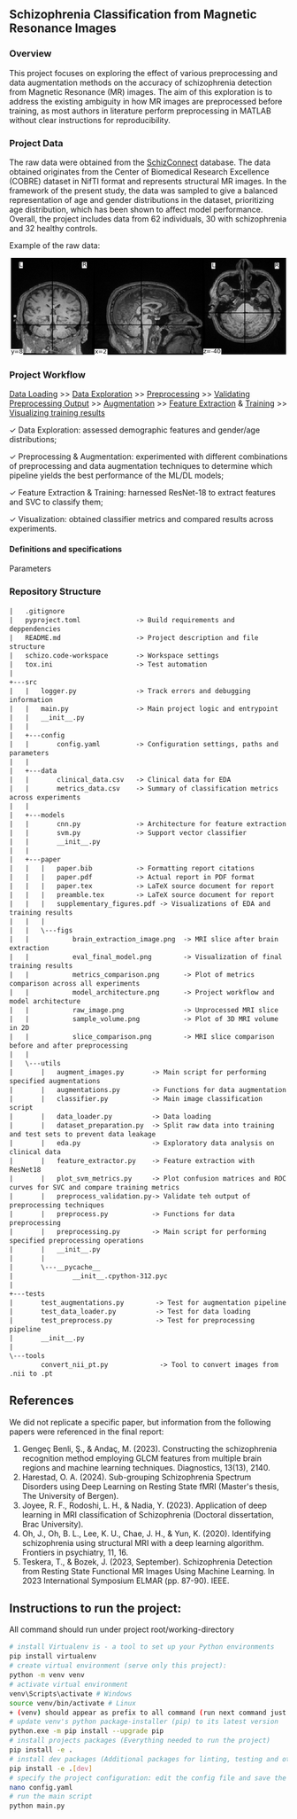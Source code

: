 ## Schizophrenia Classification from Magnetic Resonance Images

### Overview
This project focuses on exploring the effect of various preprocessing and data augmentation methods on the accuracy of schizophrenia detection from Magnetic Resonance (MR) images. The aim of this exploration is to address the existing ambiguity in how MR images are preprocessed before training, as most authors in literature perform preprocessing in MATLAB without clear instructions for reproducibility.

### Project Data
The raw data were obtained from the [SchizConnect](http://schizconnect.org/) database. The data obtained originates from the Center of Biomedical Research Excellence (COBRE) dataset in NifTI format and represents structural MR images. In the framework of the present study, the data was sampled to give a balanced representation of age and gender distributions in the dataset, prioritizing age distribution, which has been shown to affect model performance. Overall, the project includes data from 62 individuals, 30 with schizophrenia and 32 healthy controls.

Example of the raw data:

<p align="center">
  <img src="src/paper/figs/sample_volume.png" alt="Sample volume">
</p>

### Project Workflow
[Data Loading](src/utils/data_loader.py) >> [Data Exploration](src/utils/eda.py) >> [Preprocessing](src/utils/preprocess.py) >> [Validating Preprocessing Output](src/utils/preprocess_validation.py) >> [Augmentation](src/utils/augmentations.py) >> [Feature Extraction](src/models/cnn.py) & [Training](src/models/svm.py) >> [Visualizing training results](src/utils/plot_svm_metrics.py)

&check; Data Exploration: assessed demographic features and gender/age distributions;

&check; Preprocessing & Augmentation: experimented with different combinations of preprocessing and data augmentation techniques to determine which pipeline yields the best performance of the ML/DL models;

&check; Feature Extraction & Training: harnessed ResNet-18 to extract features and SVC to classify them;

&check; Visualization: obtained classifier metrics and compared results across experiments.

#### Definitions and specifications

Parameters

### Repository Structure
```.
|   .gitignore
|   pyproject.toml              -> Build requirements and deppendencies 
|   README.md                   -> Project description and file structure
|   schizo.code-workspace       -> Workspace settings
|   tox.ini                     -> Test automation
|
+---src
|   |   logger.py               -> Track errors and debugging information
|   |   main.py                 -> Main project logic and entrypoint
|   |   __init__.py
|   |
|   +---config
|   |       config.yaml         -> Configuration settings, paths and parameters
|   |
|   +---data
|   |       clinical_data.csv   -> Clinical data for EDA
|   |       metrics_data.csv    -> Summary of classification metrics across experiments
|   |
|   +---models
|   |       cnn.py              -> Architecture for feature extraction
|   |       svm.py              -> Support vector classifier
|   |       __init__.py
|   |
|   +---paper
|   |   |   paper.bib           -> Formatting report citations
|   |   |   paper.pdf           -> Actual report in PDF format
|   |   |   paper.tex           -> LaTeX source document for report
|   |   |   preamble.tex        -> LaTeX source document for report
|   |   |   supplementary_figures.pdf -> Visualizations of EDA and training results
|   |   |
|   |   \---figs
|   |           brain_extraction_image.png  -> MRI slice after brain extraction
|   |           eval_final_model.png        -> Visualization of final training results
|   |           metrics_comparison.png      -> Plot of metrics comparison across all experiments
|   |           model_architecture.png      -> Project workflow and model architecture
|   |           raw_image.png               -> Unprocessed MRI slice
|   |           sample_volume.png           -> Plot of 3D MRI volume in 2D
|   |           slice_comparison.png        -> MRI slice comparison before and after preprocessing
|   |
|   \---utils
|       |   augment_images.py       -> Main script for performing specified augmentations
|       |   augmentations.py        -> Functions for data augmentation
|       |   classifier.py           -> Main image classification script
|       |   data_loader.py          -> Data loading
|       |   dataset_preparation.py  -> Split raw data into training and test sets to prevent data leakage
|       |   eda.py                  -> Exploratory data analysis on clinical data
|       |   feature_extractor.py    -> Feature extraction with ResNet18
|       |   plot_svm_metrics.py     -> Plot confusion matrices and ROC curves for SVC and compare training metrics
|       |   preprocess_validation.py-> Validate teh output of preprocessing techniques
|       |   preprocess.py           -> Functions for data preprocessing
|       |   preprocessing.py        -> Main script for performing specified preprocessing operations
|       |   __init__.py
|       |
|       \---__pycache__
|               __init__.cpython-312.pyc
|
+---tests
|       test_augmentations.py        -> Test for augmentation pipeline
|       test_data_loader.py          -> Test for data loading
|       test_preprocess.py           -> Test for preprocessing pipeline
|       __init__.py
|
\---tools
        convert_nii_pt.py             -> Tool to convert images from .nii to .pt
```


## References
We did not replicate a specific paper, but information from the following papers were referenced in the final report:  
1) Gengeç Benli, Ş., & Andaç, M. (2023). Constructing the schizophrenia recognition method employing GLCM features from multiple brain regions and machine learning techniques. Diagnostics, 13(13), 2140.
2) Harestad, O. A. (2024). Sub-grouping Schizophrenia Spectrum Disorders using Deep Learning on Resting State fMRI (Master's thesis, The University of Bergen).
3) Joyee, R. F., Rodoshi, L. H., & Nadia, Y. (2023). Application of deep learning in MRI classification of Schizophrenia (Doctoral dissertation, Brac University).
4) Oh, J., Oh, B. L., Lee, K. U., Chae, J. H., & Yun, K. (2020). Identifying schizophrenia using structural MRI with a deep learning algorithm. Frontiers in psychiatry, 11, 16.
5) Teskera, T., & Bozek, J. (2023, September). Schizophrenia Detection from Resting State Functional MR Images Using Machine Learning. In 2023 International Symposium ELMAR (pp. 87-90). IEEE.


## Instructions to run the project:
All command should run under project root/working-directory
```bash 
# install Virtualenv is - a tool to set up your Python environments
pip install virtualenv
# create virtual environment (serve only this project):
python -m venv venv
# activate virtual environment
venv\Scripts\activate # Windows
source venv/bin/activate # Linux
+ (venv) should appear as prefix to all command (run next command just after activating venv)
# update venv's python package-installer (pip) to its latest version
python.exe -m pip install --upgrade pip
# install projects packages (Everything needed to run the project)
pip install -e .
# install dev packages (Additional packages for linting, testing and other developer tools)
pip install -e .[dev]
# specify the project configuration: edit the config file and save the configuration
nano config.yaml
# run the main script
python main.py
``` 